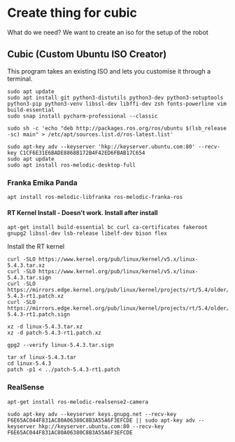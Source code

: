 # Create thing for cubic

What do we need? We want to create an iso for the setup of the robot

## Cubic (Custom Ubuntu ISO Creator)

This program takes an existing ISO and lets you customise it through a terminal.

```
sudo apt update
sudo apt install git python3-distutils python3-dev python3-setuptools python3-pip python3-venv libssl-dev libffi-dev zsh fonts-powerline vim build-essential
sudo snap install pycharm-professional --classic
```

```
sudo sh -c 'echo "deb http://packages.ros.org/ros/ubuntu $(lsb_release -sc) main" > /etc/apt/sources.list.d/ros-latest.list'

sudo apt-key adv --keyserver 'hkp://keyserver.ubuntu.com:80' --recv-key C1CF6E31E6BADE8868B172B4F42ED6FBAB17C654
sudo apt update
sudo apt install ros-melodic-desktop-full
```

### Franka Emika Panda
```
apt install ros-melodic-libfranka ros-melodic-franka-ros
```
#### RT Kernel Install - Doesn't work. Install after install
```
apt-get install build-essential bc curl ca-certificates fakeroot gnupg2 libssl-dev lsb-release libelf-dev bison flex
```

Install the RT kernel
```
curl -SLO https://www.kernel.org/pub/linux/kernel/v5.x/linux-5.4.3.tar.xz
curl -SLO https://www.kernel.org/pub/linux/kernel/v5.x/linux-5.4.3.tar.sign
curl -SLO https://mirrors.edge.kernel.org/pub/linux/kernel/projects/rt/5.4/older/patch-5.4.3-rt1.patch.xz
curl -SLO https://mirrors.edge.kernel.org/pub/linux/kernel/projects/rt/5.4/older/patch-5.4.3-rt1.patch.sign
```

```
xz -d linux-5.4.3.tar.xz
xz -d patch-5.4.3-rt1.patch.xz
```
```
gpg2 --verify linux-5.4.3.tar.sign
```

```
tar xf linux-5.4.3.tar
cd linux-5.4.3
patch -p1 < ../patch-5.4.3-rt1.patch
```

### RealSense
```
apt-get install ros-melodic-realsense2-camera
```

```
sudo apt-key adv --keyserver keys.gnupg.net --recv-key F6E65AC044F831AC80A06380C8B3A55A6F3EFCDE || sudo apt-key adv --keyserver hkp://keyserver.ubuntu.com:80 --recv-key F6E65AC044F831AC80A06380C8B3A55A6F3EFCDE
```
```
